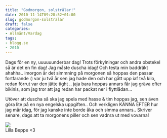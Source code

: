 ```yaml
---
title: "Godmorgon, solstrålar!"
date: 2010-11-14T09:28:52+01:00
slug: godmorgon-solstralar
draft: false
categories:
- Allmänt/Vardag
tags:
- blogg.se
- 2010
---
```

Dags för en ny, uuuuuunderbar dag! Trots förkylningar och andra obstekel så är det en fin dag! Jag måste duscha idag! Och testa min baddräkt ahahha.. imorgon är det simmning på morgonen så hoppas den passar fortfarande :) var ju två år sen jag hade den och har gått upp iaf två kilo, redan förrut var den jätte tight .. jaja bara hoppas annars får jag gräva efter bikinis, som jag tror att jag redan har packat ner i flyttlådan...  
  
Utöver att duscha så ska jag spela med hasse & tim hoppas jag, sen även göra lite på en nya engelska uppgiften.. Och verkligen KÄNNA EFTER hur jag mår idag, för jag kanske inte borde åka och simma annars.. Skriver senare, dags att ta morgonens piller och sen vadnra ut med vovarna!  
  
![](/assets/images/blogg.se/bebbethecutepuppie_117035308.jpg)  
Lilla Beppe <3